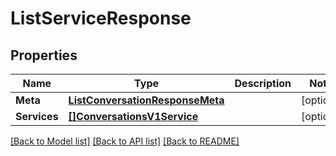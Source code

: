 # ListServiceResponse

## Properties

Name | Type | Description | Notes
------------ | ------------- | ------------- | -------------
**Meta** | [**ListConversationResponseMeta**](ListConversationResponse_meta.md) |  | [optional] 
**Services** | [**[]ConversationsV1Service**](conversations.v1.service.md) |  | [optional] 

[[Back to Model list]](../README.md#documentation-for-models) [[Back to API list]](../README.md#documentation-for-api-endpoints) [[Back to README]](../README.md)


